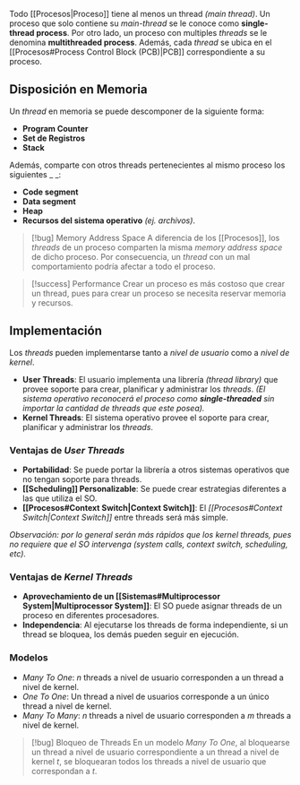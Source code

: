 Todo [[Procesos|Proceso]] tiene al menos un thread *(main thread)*. Un proceso que solo contiene su *main-thread* se le conoce como **single-thread process**. Por otro lado, un proceso con multiples *threads* se le denomina **multithreaded process**. Además, cada *thread* se ubica en el [[Procesos#Process Control Block (PCB)|PCB]] correspondiente a su proceso.

## Disposición en Memoria
Un *thread* en memoria se puede descomponer de la siguiente forma:
- **Program Counter**
- **Set de Registros**
- **Stack**

Además, comparte con otros threads pertenecientes al mismo proceso los siguientes _ _:
- **Code segment**
- **Data segment**
- **Heap**
- **Recursos del sistema operativo** *(ej. archivos)*.

>[!bug] Memory Address Space
>A diferencia de los [[Procesos]], los *threads* de un proceso comparten la misma *memory address space* de dicho proceso. Por consecuencia, un *thread* con un mal comportamiento podría afectar a todo el proceso.

>[!success] Performance
>Crear un proceso es más costoso que crear un thread, pues para crear un proceso se necesita reservar memoria y recursos.

## Implementación
Los *threads* pueden implementarse tanto a *nivel de usuario* como a *nivel de kernel*.
- **User Threads**: El usuario implementa una librería *(thread library)* que provee soporte para crear, planificar y administrar los *threads*. *(El sistema operativo reconocerá el proceso como **single-threaded** sin importar la cantidad de threads que este posea).*
- **Kernel Threads**: El sistema operativo provee el soporte para crear, planificar y administrar los *threads*.

### Ventajas de *User Threads*
- **Portabilidad**: Se puede portar la librería a otros sistemas operativos que no tengan soporte para threads.
- **[[Scheduling]] Personalizable**: Se puede crear estrategias diferentes a las que utiliza el SO. 
- **[[Procesos#Context Switch|Context Switch]]**: El *[[Procesos#Context Switch|Context Switch]]* entre threads será más simple.

*Observación: por lo general serán más rápidos que los kernel threads, pues no requiere que el SO intervenga (system calls, context switch, scheduling, etc).*

### Ventajas de *Kernel Threads*
- **Aprovechamiento de un [[Sistemas#Multiprocessor System|Multiprocessor System]]**: El SO puede asignar threads de un proceso en diferentes procesadores.
- **Independencia**: Al ejecutarse los threads de forma independiente, si un thread se bloquea, los demás pueden seguir en ejecución.

### Modelos
- *Many To One*: $n$ threads a nivel de usuario corresponden a un thread a nivel de kernel.
- *One To One*: Un thread a nivel de usuarios corresponde a un único thread a nivel de kernel.
- *Many To Many*: $n$ threads a nivel de usuario corresponden a $m$ threads a nivel de kernel.

>[!bug] Bloqueo de Threads
>En un modelo *Many To One*, al bloquearse un thread a nivel de usuario correspondiente a un thread a nivel de kernel $t$, se bloquearan todos los threads a nivel de usuario que correspondan a $t$.
